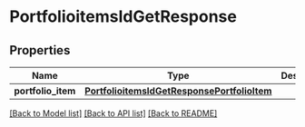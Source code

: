 # PortfolioitemsIdGetResponse

## Properties
Name | Type | Description | Notes
------------ | ------------- | ------------- | -------------
**portfolio_item** | [**PortfolioitemsIdGetResponsePortfolioItem**](PortfolioitemsIdGetResponsePortfolioItem.md) |  | 

[[Back to Model list]](../README.md#documentation-for-models) [[Back to API list]](../README.md#documentation-for-api-endpoints) [[Back to README]](../README.md)


